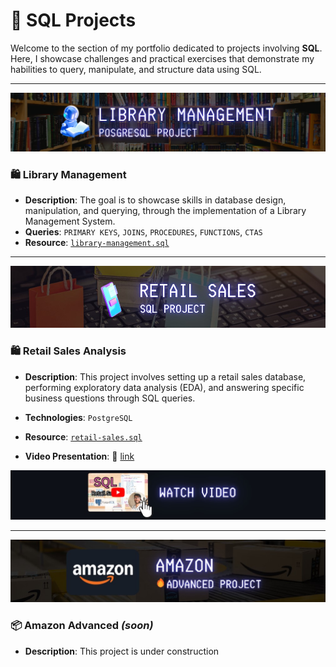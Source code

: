 # 📂 SQL Projects

Welcome to the section of my portfolio dedicated to projects involving **SQL**. Here, I showcase challenges and practical exercises that demonstrate my habilities to query, manipulate, and structure data using SQL.

---

![library](library-project/library.PNG)
### 🛍️ Library Management

- **Description**: The goal is to showcase skills in database design, manipulation, and querying, through the implementation of a Library Management System. 
- **Queries**: `PRIMARY KEYS`, `JOINS`,  `PROCEDURES`, `FUNCTIONS`, `CTAS`
- **Resource**: [`library-management.sql`](library-project)

---

![Retail Sales](Retail-Sales-Project/retail_sales.jpg)
### 🛍️ Retail Sales Analysis

- **Description**: This project involves setting up a retail sales database, performing exploratory data analysis (EDA), and answering specific business questions through SQL queries. 

- **Technologies**: `PostgreSQL`
- **Resource**: [`retail-sales.sql`](Retail-Sales-Project)
- **Video Presentation**: 🔗 [link](https://youtu.be/sSTcl4nag2Q)

![Retail Sales](Retail-Sales-Project/YouTube.jpg)



---

![Amazon](resources/amazonn.jpg)
### 📦 Amazon Advanced ***(soon)***

- **Description**: This project is under construction



<!--

---

### 🗄️ Create and Manipulate a Database in PostgreSQL

- **Description**: Development of a SQL test focused on creating and manipulating relational data structures.
- **Objective**: Apply and validate my SQL knowledge through a technical challenge.
- **Technologies**: `PostgreSQL`
- **Video Presentation**: [`SQLtestsolved.mp4`](https://www.youtube.com/watch?v=TIamBSM9Row)
- **Exercise Document**: [`pruebaSQL.pdf`](resources/pruebaSQL.pdf)

--- --!>
